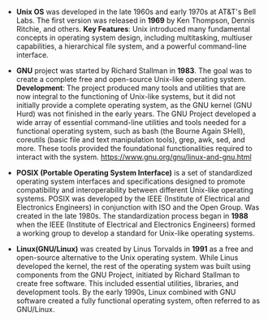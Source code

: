 - **Unix OS** was developed in the late 1960s and early 1970s at AT&T's Bell Labs. The first version was released in **1969** by Ken Thompson, Dennis Ritchie, and others. **Key Features**: Unix introduced many fundamental concepts in operating system design, including multitasking, multiuser capabilities, a hierarchical file system, and a powerful command-line interface.
  
- **GNU** project was started by Richard Stallman in **1983**. The goal was to create a complete free and open-source Unix-like operating system. **Development**: The project produced many tools and utilities that are now integral to the functioning of Unix-like systems, but it did not initially provide a complete operating system, as the GNU kernel (GNU Hurd) was not finished in the early years. The GNU Project developed a wide array of essential command-line utilities and tools needed for a functional operating system, such as bash (the Bourne Again SHell), coreutils (basic file and text manipulation tools), grep, awk, sed, and more. These tools provided the foundational functionalities required to interact with the system. https://www.gnu.org/gnu/linux-and-gnu.html
  
- **POSIX (Portable Operating System Interface)** is a set of standardized operating system interfaces and specifications designed to promote compatibility and interoperability between different Unix-like operating systems. POSIX was developed by the IEEE (Institute of Electrical and Electronics Engineers) in conjunction with ISO and the Open Group. Was created in the late 1980s. The standardization process began in **1988** when the IEEE (Institute of Electrical and Electronics Engineers) formed a working group to develop a standard for Unix-like operating systems.

- **Linux(GNU/Linux)** was created by Linus Torvalds in **1991** as a free and open-source alternative to the Unix operating system. While Linus developed the kernel, the rest of the operating system was built using components from the GNU Project, initiated by Richard Stallman to create free software. This included essential utilities, libraries, and development tools. By the early 1990s, Linux combined with GNU software created a fully functional operating system, often referred to as GNU/Linux.
